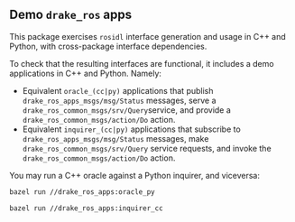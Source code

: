 ## Demo `drake_ros` apps

This package exercises `rosidl` interface generation and usage in C++ and Python, with cross-package interface dependencies.

To check that the resulting interfaces are functional, it includes a demo applications in C++ and Python. Namely:

- Equivalent `oracle_(cc|py)` applications that publish `drake_ros_apps_msgs/msg/Status` messages, serve a `drake_ros_common_msgs/srv/Query`service, and provide a `drake_ros_common_msgs/action/Do` action.
- Equivalent `inquirer_(cc|py)` applications that subscribe to `drake_ros_apps_msgs/msg/Status` messages, make `drake_ros_common_msgs/srv/Query` service requests, and invoke the `drake_ros_common_msgs/action/Do` action.

You may run a C++ oracle against a Python inquirer, and viceversa:

```sh
bazel run //drake_ros_apps:oracle_py
```

```sh
bazel run //drake_ros_apps:inquirer_cc
```
